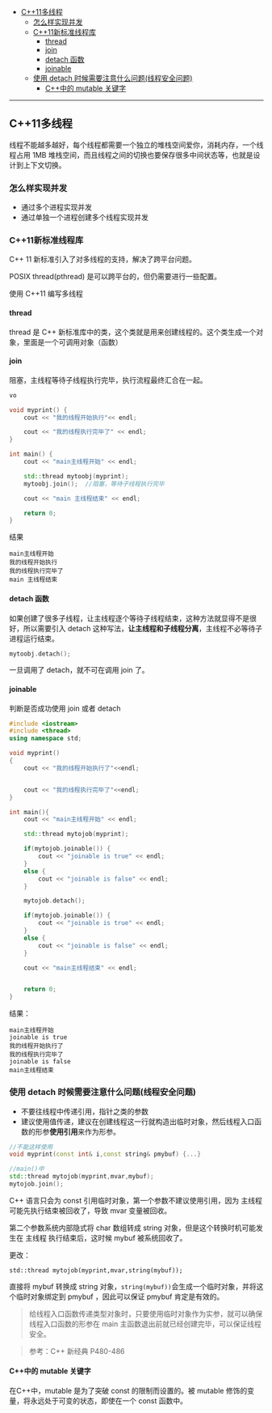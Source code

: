 

- [C++11多线程](#c11多线程)
  - [怎么样实现并发](#怎么样实现并发)
  - [C++11新标准线程库](#c11新标准线程库)
    - [thread](#thread)
    - [join](#join)
    - [detach 函数](#detach-函数)
    - [joinable](#joinable)
  - [使用 detach 时候需要注意什么问题(线程安全问题)](#使用-detach-时候需要注意什么问题线程安全问题)
    - [C++中的 mutable 关键字](#c中的-mutable-关键字)

--------

## C++11多线程

线程不能越多越好，每个线程都需要一个独立的堆栈空间爱你，消耗内存，一个线程占用 1MB 堆栈空间，而且线程之间的切换也要保存很多中间状态等，也就是设计到上下文切换。 

### 怎么样实现并发

- 通过多个进程实现并发
- 通过单独一个进程创建多个线程实现并发

### C++11新标准线程库

C++ 11 新标准引入了对多线程的支持，解决了跨平台问题。

POSIX thread(pthread) 是可以跨平台的，但仍需要进行一些配置。

使用 C++11 编写多线程

#### thread

thread 是 C++ 新标准库中的类，这个类就是用来创建线程的。这个类生成一个对象，里面是一个可调用对象（函数）

#### join

阻塞，主线程等待子线程执行完毕，执行流程最终汇合在一起。

```cpp
vo

void myprint() {
    cout << "我的线程开始执行"<< endl;

    cout << "我的线程执行完毕了" << endl;
}

int main() {
    cout << "main主线程开始" << endl;

    std::thread mytoobj(myprint);
    mytoobj.join();  //阻塞，等待子线程执行完毕

    cout << "main 主线程结束" << endl;

    return 0;
}
```

结果

```
main主线程开始
我的线程开始执行
我的线程执行完毕了
main 主线程结束
```

#### detach 函数

如果创建了很多子线程，让主线程逐个等待子线程结束，这种方法就显得不是很好，所以需要引入 detach 这种写法，**让主线程和子线程分离**，主线程不必等待子进程运行结束。

```cpp
mytoobj.detach();
```

一旦调用了 detach，就不可在调用 join 了。

#### joinable

判断是否成功使用 join 或者 detach

```cpp
#include <iostream>
#include <thread>
using namespace std;

void myprint()
{
    cout << "我的线程开始执行了"<<endl;


    cout << "我的线程执行完毕了"<<endl;
}

int main(){
    cout << "main主线程开始" << endl;

    std::thread mytojob(myprint);

    if(mytojob.joinable()) {
        cout << "joinable is true" << endl;
    }
    else {
        cout << "joinable is false" << endl;
    }

    mytojob.detach();

    if(mytojob.joinable()) {
        cout << "joinable is true" << endl;
    }
    else {
        cout << "joinable is false" << endl;
    }

    cout << "main主线程结束" << endl;


    return 0;
}
```

结果：

```
main主线程开始
joinable is true
我的线程开始执行了
我的线程执行完毕了
joinable is false
main主线程结束
```

### 使用 detach 时候需要注意什么问题(线程安全问题)

- 不要往线程中传递引用，指针之类的参数
- 建议使用值传递，建议在创建线程这一行就构造出临时对象，然后线程入口函数的形参**使用引用**来作为形参。


```cpp
//不能这样使用
void myprint(const int& i,const string& pmybuf) {...}

//main()中
std::thread mytojob(myprint,mvar,mybuf);
mytojob.join();
```

C++ 语言只会为 const 引用临时对象，第一个参数不建议使用引用，因为 主线程可能先执行结束被回收了，导致 mvar 变量被回收。

第二个参数系统内部隐式将 char 数组转成 string 对象，但是这个转换时机可能发生在 主线程 执行结束后，这时候 mybuf 被系统回收了。

更改：
```
std::thread mytojob(myprint,mvar,string(mybuf));
```

直接将 mybuf 转换成 string 对象，`string(mybuf))`会生成一个临时对象，并将这个临时对象绑定到  pmybuf ，因此可以保证 pmybuf 肯定是有效的。

> 给线程入口函数传递类型对象时，只要使用临时对象作为实参，就可以确保线程入口函数的形参在 main 主函数退出前就已经创建完毕，可以保证线程安全。

> 参考：C++ 新经典 P480-486

#### C++中的 mutable 关键字

在C++中，mutable 是为了突破 const 的限制而设置的。被 mutable 修饰的变量，将永远处于可变的状态，即使在一个 const 函数中。








